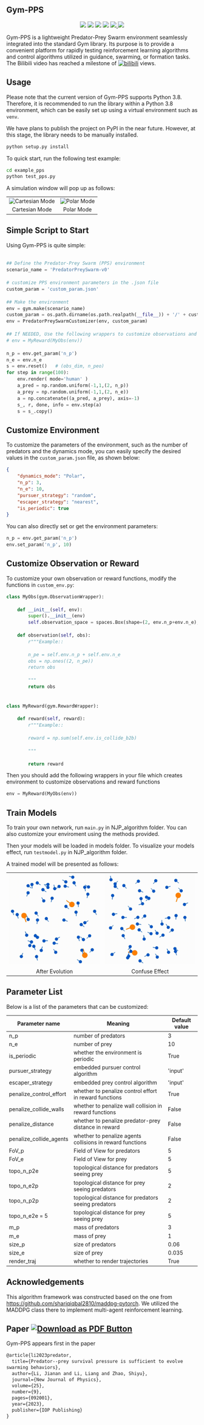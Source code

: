 ## Gym-PPS
<p align="center">
<a href="https://iopscience.iop.org/article/10.1088/1367-2630/acf33a">
    <img src="https://img.shields.io/badge/arXiv-paper?style=socia&logo=googledocv&logoColor=white&labelColor=grey&color=blue"></a>
<a href="https://arxiv.org/abs/2308.12624">
  <img src="https://img.shields.io/badge/Paper-blue?logo=arxiv&logoColor=white&labelColor=grey&color=blue"></a>
  
<a href="https://GitHub.com/Naereen/StrapDown.js/graphs/commit-activity">
  <img src="https://img.shields.io/badge/Maintained%3F-yes-green.svg"></a>
<a href="https://juleskreuer.eu/citation-badge">
  <img src="https://api.juleskreuer.eu/citation-badge.php?doi=10.1088/1367-2630/acf33a/"></a>

<a href="https://www.youtube.com/watch?v=Gt9v7cN6FII">
<img src="https://img.shields.io/badge/Youtube-blue?logo=youtube&logoColor=white&labelColor=grey&color=blue">
</a>
<a href="https://www.bilibili.com/video/BV1zp4y1772H/">
  <img src="https://img.shields.io/badge/dynamic/json?color=ff69b4&label=bilibili&query=data.stat.view&url=https%3A%2F%2Fapi.bilibili.com%2Fx%2Fweb-interface%2Fview%3Fbvid%3DBV1zp4y1772H"></a>

</p>

Gym-PPS is a lightweight Predator-Prey Swarm environment seamlessly integrated into the standard Gym library. Its purpose is to provide a convenient platform for rapidly testing reinforcement learning algorithms and control algorithms utilized in guidance, swarming, or formation tasks. The Bilibili video has reached a milestone of [![bilibili](https://img.shields.io/badge/dynamic/json?color=ff69b4&label=bilibili&query=data.stat.view&url=https%3A%2F%2Fapi.bilibili.com%2Fx%2Fweb-interface%2Fview%3Fbvid%3DBV1zp4y1772H)](https://www.bilibili.com/video/BV1zp4y1772H/) views.



## Usage

Please note that the current version of Gym-PPS supports Python 3.8. Therefore, it is recommended to run the library within a Python 3.8 environment, which can be easily set up using a virtual environment such as `venv`.

We have plans to publish the project on PyPI in the near future. However, at this stage, the library needs to be manually installed.

```bash
python setup.py install
```

To quick start, run the following test example:

```bash
cd example_pps
python test_pps.py
```

A simulation window will pop up as follows:
<table>
  <tr>
    <td><img src="example_pps/sample1.gif" width="100%" alt="Cartesian Mode"/></td>
    <td><img src="example_pps/sample2.gif" width="100%" alt="Polar Mode"/></td>
  </tr>
  <tr>
    <td align="center">Cartesian Mode</td>
    <td align="center">Polar Mode</td>
  </tr>
</table>


## Simple Script to Start
Using Gym-PPS is quite simple: 

```python

## Define the Predator-Prey Swarm (PPS) environment
scenario_name = 'PredatorPreySwarm-v0'  

# customize PPS environment parameters in the .json file
custom_param = 'custom_param.json'      

## Make the environment 
env = gym.make(scenario_name)
custom_param = os.path.dirname(os.path.realpath(__file__)) + '/' + custom_param
env = PredatorPreySwarmCustomizer(env, custom_param)

## If NEEDED, Use the following wrappers to customize observations and reward functions 
# env = MyReward(MyObs(env))       

n_p = env.get_param('n_p')
n_e = env.n_e
s = env.reset()   # (obs_dim, n_peo)
for step in range(100):
    env.render( mode='human' )
    a_pred = np.random.uniform(-1,1,(2, n_p)) 
    a_prey = np.random.uniform(-1,1,(2, n_e))
    a = np.concatenate((a_pred, a_prey), axis=-1)
    s_, r, done, info = env.step(a)
    s = s_.copy()
```



## Customize Environment

To customize the parameters of the environment, such as the number of predators and the dynamics mode, you can easily specify the desired values in the `custom_param.json` file, as shown below:

```json
{
    "dynamics_mode": "Polar",
    "n_p": 3,
    "n_e": 10,
    "pursuer_strategy": "random",
    "escaper_strategy": "nearest",
    "is_periodic": true
}
```

You can also directly set or get the environment parameters:
```python
n_p = env.get_param('n_p')
env.set_param('n_p', 10)
```



## Customize Observation or Reward

To customize your own observation or reward functions, modify the functions in `custom_env.py`:

```python
class MyObs(gym.ObservationWrapper):

    def __init__(self, env):
        super().__init__(env)
        self.observation_space = spaces.Box(shape=(2, env.n_p+env.n_e), low=-np.inf, high=np.inf)

    def observation(self, obs):
        r"""Example::

        n_pe = self.env.n_p + self.env.n_e
        obs = np.ones((2, n_pe))
        return obs

        """
        return obs
        

class MyReward(gym.RewardWrapper):
    
    def reward(self, reward):
        r"""Example::

        reward = np.sum(self.env.is_collide_b2b)

        """
        
        return reward
```

Then you should add the following wrappers in your file which creates environment to customize observations and reward functions 
```python
env = MyReward(MyObs(env)) 
```    

## Train Models
To train your own network, run `main.py` in NJP_algorithm folder. You can also customize your enviroment using the methods provided.

Then your models will be loaded in models folder. To visualize your models effect, run `testmodel.py` in NJP_algorithm folder.

A trained model will be presented as follows:
<table>
  <tr>
    <td><img src="example_pps/after_evolution.gif" width="100%" alt="After Evolution"/></td>
    <td><img src="example_pps/confuse_effect.gif" width="100%" alt="Confuse Effect"/></td>
  </tr>
  <tr>
    <td align="center">After Evolution</td>
    <td align="center">Confuse Effect</td>
  </tr>
</table>

## Parameter List

Below is a list of the parameters that can be customized:

| Parameter name          | Meaning                                                   | Default value |
| ----------------------- | --------------------------------------------------------- | ------------- |
| n_p                     | number of predators                                       | 3             |
| n_e                     | number of prey                                            | 10            |
| is_periodic             | whether the environment is periodic                       | True          |
| pursuer_strategy        | embedded pursuer control algorithm                        | 'input'       |
| escaper_strategy        | embedded prey control algorithm                           | 'input'       |
| penalize_control_effort | whether to penalize control effort in reward functions    | True          |
| penalize_collide_walls  | whether to penalize wall collision in reward functions    | False         |
| penalize_distance       | whether to penalize predator-prey distance in reward      | False         |
| penalize_collide_agents | whether to penalize agents collisions in reward functions | False         |
| FoV_p                   | Field of View for predators                               | 5             |
| FoV_e                   | Field of View for prey                                    | 5             |
| topo_n_p2e              | topological distance for predators seeing prey            | 5             |
| topo_n_e2p              | topological distance for prey seeing predators            | 2             |
| topo_n_p2p              | topological distance for predators seeing predators       | 2             |
| topo_n_e2e = 5          | topological distance for prey seeing prey                 | 5             |
| m_p                     | mass of predators                                         | 3             |
| m_e                     | mass of prey                                              | 1             |
| size_p                  | size of predators                                         | 0.06          |
| size_e                  | size of prey                                              | 0.035         |
| render_traj             | whether to render trajectories                            | True          |

## Acknowledgements
This algorithm framework was constructed based on the one from https://github.com/shariqiqbal2810/maddpg-pytorch. We utilized the MADDPG class there to implement multi-agent reinforcement learning.

## Paper  [![Download as PDF Button](https://camo.githubusercontent.com/4b7e2df20c344127c85b210653959ea7cd2ddb1c1862f27c715cd460703e76d3/68747470733a2f2f696d672e736869656c64732e696f2f62616467652f446f776e6c6f616425323061732532305044462d4546333933393f7374796c653d666c6174266c6f676f3d61646f62656163726f626174726561646572266c6f676f436f6c6f723d776869746526636f6c6f723d626c61636b266c6162656c436f6c6f723d656331633234)](https://iopscience.iop.org/article/10.1088/1367-2630/acf33a)

Gym-PPS appears  first in the paper 

```text
@article{li2023predator,
  title={Predator--prey survival pressure is sufficient to evolve swarming behaviors},
  author={Li, Jianan and Li, Liang and Zhao, Shiyu},
  journal={New Journal of Physics},
  volume={25},
  number={9},
  pages={092001},
  year={2023},
  publisher={IOP Publishing}
}
```
